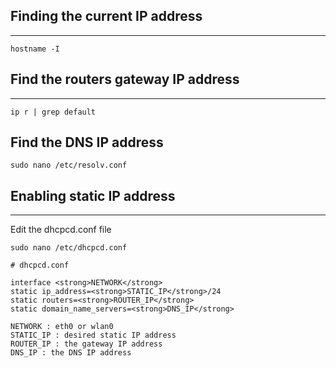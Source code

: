 
## Finding the current IP address
---

```shell
hostname -I
```


## Find the routers gateway IP address
---
```shell
ip r | grep default
```


Find the DNS IP address
---
```shell
sudo nano /etc/resolv.conf
```


## Enabling static IP address
---
Edit the dhcpcd.conf file

```shell
sudo nano /etc/dhcpcd.conf
```

```
# dhcpcd.conf

interface <strong>NETWORK</strong>  
static ip_address=<strong>STATIC_IP</strong>/24  
static routers=<strong>ROUTER_IP</strong>  
static domain_name_servers=<strong>DNS_IP</strong>
```

	NETWORK : eth0 or wlan0
	STATIC_IP : desired static IP address
	ROUTER_IP : the gateway IP address
	DNS_IP : the DNS IP address